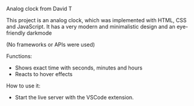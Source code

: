 Analog clock from David T

This project is an analog clock, which was implemented with HTML, CSS and JavaScript. It has a very modern and minimalistic design and an eye-friendly darkmode

(No frameworks or APIs were used)

Functions:
- Shows exact time with seconds, minutes and hours
- Reacts to hover effects

How to use it:
- Start the live server with the VSCode extension.

